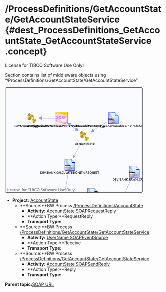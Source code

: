 # /ProcessDefinitions/GetAccountState/GetAccountStateService {#dest_ProcessDefinitions_GetAccountState_GetAccountStateService .concept}

License for TIBCO Software Use Only!

Section contains list of middleware objects using “/ProcessDefinitions/GetAccountState/GetAccountStateService”

![](dest_Id92.png)

-   **Project:** [AccountState](../projs/AccountState.md)
    -   **Source:**BW Process [/ProcessDefinitions/AccountState](../../../projects/AccountState/ProcessDefinitions/AccountState.process.md)
        -   **Activity:** [AccountState SOAPRequestReply](../projs/act_91.md)
        -   **Action Type:**RequestReply
        -   **Transport Type:**
    -   **Source:**BW Process [/ProcessDefinitions/GetAccountState/GetAccountStateService](../../../projects/AccountState/ProcessDefinitions/GetAccountState/GetAccountStateService.process.md)
        -   **Activity:** [UserName SOAPEventSource](../projs/act_97.md)
        -   **Action Type:**Receive
        -   **Transport Type:**
    -   **Source:**BW Process [/ProcessDefinitions/GetAccountState/GetAccountStateService](../../../projects/AccountState/ProcessDefinitions/GetAccountState/GetAccountStateService.process.md)
        -   **Activity:** [AccountState SOAPSendReply](../projs/act_99.md)
        -   **Action Type:**Reply
        -   **Transport Type:**

**Parent topic:**[SOAP URL](../../../crossref/dest/msgs/Group_Id153.md)

